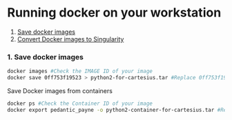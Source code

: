 # Running docker on your workstation

1. [Save docker images](#save-docker)
2. [Convert Docker images to Singularity](#check-docker)

### <a name="save-docker"></a> 1. Save docker images

   ```sh
   docker images #Check the IMAGE ID of your image
   docker save 0ff753f19523 > python2-for-cartesius.tar #Replace 0ff753f19523 with your Image ID
   ```
   
 Save Docker images from containers
 
   ```sh
   docker ps #Check the Container ID of your image
   docker export pedantic_payne -o python2-container-for-cartesius.tar #Replace pedantic_payne with your Container Name/ID
   ```
   

